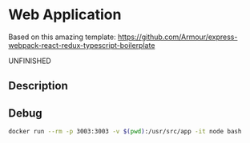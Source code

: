 # Web Application

Based on this amazing template: https://github.com/Armour/express-webpack-react-redux-typescript-boilerplate

UNFINISHED

## Description

## Debug

```bash
docker run --rm -p 3003:3003 -v $(pwd):/usr/src/app -it node bash
```